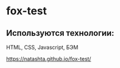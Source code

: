 # fox-test

## Используются технологии: 
HTML, CSS, Javascript, БЭМ

https://natashta.github.io/fox-test/
